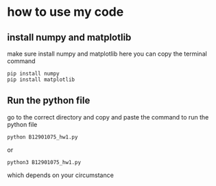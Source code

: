 # how to use my code

## install numpy and matplotlib

make sure install numpy and matplotlib
here you can copy the terminal command

```
pip install numpy
pip install matplotlib
``` 

## Run the python file 

go to the correct directory and copy and paste the command
to run the python file

```
python B12901075_hw1.py
```

or 

```
python3 B12901075_hw1.py
```
which depends on your circumstance
